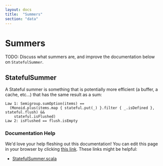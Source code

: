 ```yaml
---
layout: docs
title:  "Summers"
section: "data"
---
```


# Summers

TODO: Discuss what summers are, and improve the documentation below on `StatefulSummer`.

## StatefulSummer

A Stateful summer is something that is potentially more efficient (a buffer, a cache, etc...) that has the same result as a sum:

```
Law 1: Semigroup.sumOption(items) ==
  (Monoid.plus(items.map { stateful.put(_) }.filter { _.isDefined }, stateful.flush) &&
    stateful.isFlushed)
Law 2: isFlushed == flush.isEmpty
```

### Documentation Help

We'd love your help fleshing out this documentation! You can edit this page in your browser by clicking [this link](https://github.com/twitter/algebird/edit/develop/docs/src/main/tut/datatypes/summer.md). These links might be helpful:

- [StatefulSummer.scala](https://github.com/twitter/algebird/blob/develop/algebird-core/src/main/scala/com/twitter/algebird/StatefulSummer.scala)

